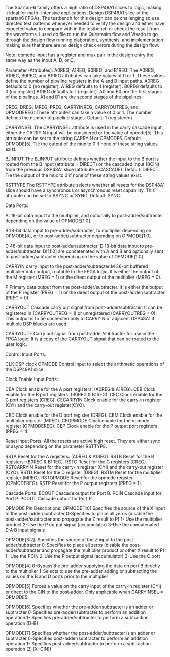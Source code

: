 The Spartan-6 family offers a high ratio of DSP48A1 slices to logic, making it ideal for math-
intensive applications. Design DSP48A1 slice of the spartan6 FPGAs. The testbench for this design can be challenging so use directed test patterns whenever needed to verify the design and either have expected value to compare with in the testbench or check the result from the waveforms. I used do file to run the Questasim flow and  Vivado to go through the design flow running elaboration, synthesis, and implementation making sure that there are no design check errors during the design flow. 


Note: opmode input has a register and mux pair in the design entry the same way as the input
A, D, or C.


Parameter (Attributes):
A0REG, A1REG, B0REG, and B1REG: The A0REG, A1REG, B0REG, and B1REG attributes can take values of 0 or 1. These values define the number of pipeline registers in the A
and B input paths. A0REG defaults to 0 (no register). A1REG defaults to 1 (register). B0REG defaults to 0 (no register) B1REG defaults to 1 (register). A0 and B0 are the first stages of the pipelines. A1 and B1 are the second stages of the pipelines


CREG, DREG, MREG, PREG, CARRYINREG, CARRYOUTREG, and OPMODEREG: These attributes can take a value of 0 or 1. The number defines the number of pipeline stages. Default: 1 (registered)


CARRYINSEL The CARRYINSEL attribute is used in the carry cascade input, either
the CARRYIN input will be considered or the value of opcode[5]. This attribute can be set to the string CARRYIN or OPMODE5. Default: OPMODE[5]. Tie the output of the mux to 0 if none of these string values exist.


B_INPUT The B_INPUT attribute defines whether the input to the B port is routed from the B input (attribute = DIRECT) or the cascaded input (BCIN) from the previous DSP48A1 slice (attribute = CASCADE). Default: DIRECT. Tie the output of the mux to 0 if none of these string
values exist.


RSTTYPE The RSTTYPE attribute selects whether all resets for the DSP48A1 slice should have a synchronous or asynchronous reset capability. This attribute can be set to ASYNC or SYNC. Default: SYNC.


Data Ports:


A: 18-bit data input to the multiplier, and optionally to post-adder/subtracter depending on the value of OPMODE[1:0].


B 18-bit data input to pre-adder/subtracter, to multiplier depending on OPMODE[4], or to post-adder/subtracter depending on OPMODE[1:0].


C 48-bit data input to post-adder/subtracter.
D 18-bit data input to pre-adder/subtracter. D[11:0] are concatenated with A and B and optionally sent to post-adder/subtracter depending on the value of OPMODE[1:0].


CARRYIN carry input to the post-adder/subtracter
M 36-bit buffered multiplier data output, routable to the FPGA logic. It is either the output of the M register (MREG = 1) or the direct output of the multiplier (MREG = 0).


P Primary data output from the post-adder/subtracter. It is either the output of the P register (PREG = 1) or the direct output of the post-adder/subtracter (PREG = 0).


CARRYOUT Cascade carry out signal from post-adder/subtracter. It can be registered in (CARRYOUTREG = 1) or unregistered (CARRYOUTREG = 0). This output is to be connected only to CARRYIN of adjacent DSP48A1 if multiple DSP blocks are used.


CARRYOUTF Carry out signal from post-adder/subtracter for use in the FPGA logic. It is a copy of the CARRYOUT signal that can be routed to the user logic.


Control Input Ports:


CLK DSP clock
OPMODE Control input to select the arithmetic operations of the DSP48A1 slice.


Clock Enable Input Ports:


CEA Clock enable for the A port registers: (A0REG & A1REG).
CEB Clock enable for the B port registers: (B0REG & B1REG).
CEC Clock enable for the C port registers (CREG).
CECARRYIN Clock enable for the carry-in register (CYI) and the carry-out register(CYO).


CED Clock enable for the D port register (DREG).
CEM Clock enable for the multiplier register (MREG).
CEOPMODE Clock enable for the opmode register (OPMODEREG).
CEP Clock enable for the P output port registers (PREG = 1).


Reset Input Ports: All the resets are active high reset. They are either sync or
async depending on the parameter RSTTYPE.


RSTA Reset for the A registers: (A0REG & A1REG).
RSTB Reset for the B registers: (B0REG & B1REG).
RSTC Reset for the C registers (CREG).
RSTCARRYIN Reset for the carry-in register (CYI) and the carry-out register (CYO).
RSTD Reset for the D register (DREG).
RSTM Reset for the multiplier register (MREG).
RSTOPMODE Reset for the opmode register (OPMODEREG).
RSTP Reset for the P output registers (PREG = 1).


Cascade Ports:
BCOUT Cascade output for Port B.
PCIN Cascade input for Port P.
PCOUT Cascade output for Port P.


OPMODE Pin Descriptions:
OPMODE[1:0] Specifies the source of the X input to the post-adder/subtracter
0-Specifies to place all zeros (disable the post-adder/subtracter and propagate the Z result to P)
1- Use the multiplier product
2-Use the P output signal (accumulator)
3-Use the concatenated D:A:B input signals


OPMODE[3:2]: Specifies the source of the Z input to the post-adder/subtracter
0-Specifies to place all zeros (disable the post-adder/subtracter and propagate the multiplier product or other X result to P)
1- Use the PCIN
2-Use the P output signal (accumulator)
3-Use the C port


OPMODE[4] 
0-Bypass the pre-adder supplying the data on port B directly to the multiplier 
1-Selects to use the pre-adder adding or subtracting the values on the B and D ports prior to the multiplier


OPMODE[5]
Forces a value on the carry input of the carry-in register (CYI) or direct to the CIN to the post-adder. Only applicable when CARRYINSEL = OPMODE5


OPMODE[6]
Specifies whether the pre-adder/subtracter is an adder or subtracter
 0-Specifies pre-adder/subtracter to perform an addition operation 1- Specifies pre-adder/subtracter to perform a subtraction operation (D-B)


OPMODE[7]
Specifies whether the post-adder/subtracter is an adder or subtracter 
0-Specifies post-adder/subtracter to perform an addition operation 
1- Specifies post-adder/subtracter to perform a subtraction operation (Z-(X+CIN))
